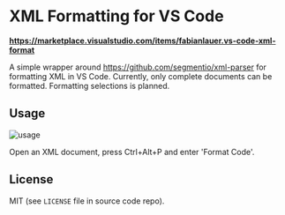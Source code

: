 # XML Formatting for VS Code


**https://marketplace.visualstudio.com/items/fabianlauer.vs-code-xml-format**


A simple wrapper around https://github.com/segmentio/xml-parser for formatting XML in VS Code. Currently, 
only complete documents can be formatted. Formatting selections is planned.



## Usage
![usage](http://i.giphy.com/t4TrZOgcgPsaY.gif)

Open an XML document, press Ctrl+Alt+P and enter 'Format Code'.


## License

MIT (see `LICENSE` file in source code repo).
